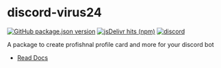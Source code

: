# discord-virus24


 [![GitHub package.json version](https://img.shields.io/github/package-json/v/virgel1995/discord-virus24?color=aqua&logo=v&logoColor=yellow)](https://gitHub.com/virgel1995/discord-virus24)
 [![jsDelivr hits (npm)](https://img.shields.io/jsdelivr/npm/hm/discord-virus24?color=blue&label=npmDownloads&logo=npm&style=social)](https://www.npmjs.com/package/discord-virus24)
 [![discord](https://img.shields.io/discord/827294479479472149?color=blue&label=discord&logo=discord&logoColor=aqua&style=social)](https://discord.gg/eenQW67QWp)

A package to create profishnal profile card and more for your discord bot

* [Read Docs](https://virgel1995.github.io/discord-virus24/docs)